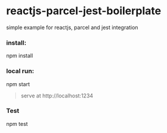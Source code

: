 # reactjs-parcel-jest-boilerplate
simple example for reactjs, parcel and jest integration

### install:
npm install

### local run:
 npm start
 
 > serve at http://localhost:1234

 ### Test
 npm test
